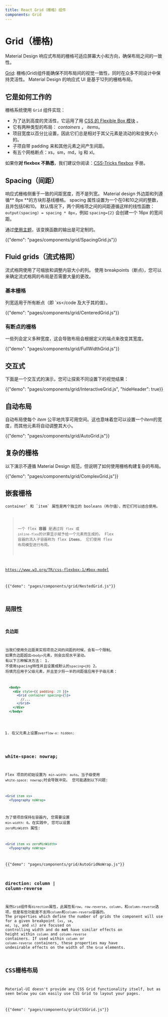 ```yaml
---
title: React Grid（栅格）组件
components: Grid
---
```


# Grid（栅格)

<p class="description">Material Design 响应式布局的栅格可适应屏幕大小和方向，确保布局之间的一致性。</p>

[Grid](https://material.io/design/layout/responsive-layout-grid.html): 栅格(Grid)组件能确保不同布局间的视觉一致性，同时在众多不同设计中保持灵活性。 Material Design 的响应式 UI 是基于12列的栅格布局。

## 它是如何工作的

栅格系统使用 `Grid` 组件实现：

- 为了达到高度的灵活性，它运用了用 [CSS 的 Flexible Box 模块](https://www.w3.org/TR/css-flexbox-1/) 。
- 它有两种类型的布局： *containers* ， *items*。
- 项目宽度以百分比设置，因此它们总是相对于其父元素是流动的和变换大小的。
- 子项自带 padding 来和其他元素之间产生间距。
- 有五个网格断点：xs，sm，md，lg 和 xl。

如果你**对 flexbox 不熟悉**，我们建议你阅读：[CSS-Tricks flexbox](https://css-tricks.com/snippets/css/a-guide-to-flexbox/) 手册。

## Spacing（间距）

响应式栅格侧重于一致的间距宽度，而不是列宽。 Material design 外边距和列遵循** 8px **的方块形基线栅格。 spacing 属性设置为一个在0和10之间的整数，且并包括0和10。 默认情况下，两个网格项之间的间距遵循这样的线性函数： `output(spacing) = spacing * 8px`，例如 `spacing={2}` 会创建一个 16px 的宽间距。

通过[使用主题](/customization/spacing/)，该变换函数的输出是可定制的。

{{"demo": "pages/components/grid/SpacingGrid.js"}}

## Fluid grids（流式格网）

流式格网使用了可缩放和调整内容大小的列。 使用 breakpoints（断点)，您可以来确定流式格网的布局是否需要大量的更改。

### 基本栅格

列宽适用于所有断点（即 `xs</code 及大于其的值）。</p>

<p>{{"demo": "pages/components/grid/CenteredGrid.js"}}</p>

<h3>有断点的栅格</h3>

<p>一些列会定义多种宽度，这会导致布局会根据定义的端点来改变其宽度。</p>

<p>{{"demo": "pages/components/grid/FullWidthGrid.js"}}</p>

<h2>交互式</h2>

<p>下面是一个交互式的演示，您可让探索不同设置下的视觉结果：</p>

<p>{{"demo": "pages/components/grid/InteractiveGrid.js", "hideHeader": true}}</p>

<h2>自动布局</h2>

<p>自动布局使每个 <em>item</em> 公平地共享可用空间。这也意味着您可以设置一个<em>item</em>的宽度，而其他元素将自动调整其大小。</p>

<p>{{"demo": "pages/components/grid/AutoGrid.js"}}</p>

<h2>复杂的栅格</h2>

<p>以下演示不遵循 Material Design 规范，但说明了如何使用栅格构建复杂的布局。</p>

<p>{{"demo": "pages/components/grid/ComplexGrid.js"}}</p>

<h2>嵌套栅格</h2>

<p><code>container` 和 `item` 属性是两个独立的 booleans（布尔值），而它们可以结合使用。

> 一个 flex **容器** 是通过将 `flex` 或 `inline-flex`的计算显示赋予给一个元素而生成的。 Flex 容器的流入子容器称为 flex **items**， 它们使用 flex 布局模型进行布局。

https://www.w3.org/TR/css-flexbox-1/#box-model

{{"demo": "pages/components/grid/NestedGrid.js"}}

## 局限性

### 负边距

当我们使用负边距来实现项目之间的间距的时候，会有一个限制。 如果负边距超出`<body>`元素，则会出现水平滚动。 有以下三种解决方法： 1. 不使用spacing特性并且设置成默认的`spacing={0}` 2。 将填充应用于父级元素，并且至少将一半的间距值应用于子级元素：

```jsx
  <body>
    <div style={{ padding: 20 }}>
      <Grid container spacing={5}>
        //...
      </Grid>
    </div>
  </body>
```

1. 在父元素上设置`overflow-x: hidden;`

### white-space: nowrap;

Flex 项目的初始设置为 `min-width: auto`。当子级使用 `white-space: nowrap;`时会导致冲突。 您可能遇到以下问题:

```jsx
<Grid item xs>
  <Typography noWrap>
```

为了使项目保持在容器内, 您需要设置 `min-width: 0`。在实践中, 您可以设置 `zeroMinWidth` 属性:

```jsx
<Grid item xs zeroMinWidth>
  <Typography noWrap>
```

{{"demo": "pages/components/grid/AutoGridNoWrap.js"}}

### direction: column | column-reverse

虽然`Grid`组件有`direction`属性，此属性有`row`，`row-reverse`，`column`，和`column-reverse`选项，但是有些功能是不支持`column`和`column-reverse`容器的。 The properties which define the number of grids the component will use for a given breakpoint (`xs`, `sm`, `md`, `lg`, and `xl`) are focused on controlling width and do **not** have similar effects on height within `column` and `column-reverse` containers. If used within `column` or `column-reverse` containers, these properties may have undesirable effects on the width of the `Grid` elements.

## CSS栅格布局

Material-UI doesn't provide any CSS Grid functionality itself, but as seen below you can easily use CSS Grid to layout your pages.

{{"demo": "pages/components/grid/CSSGrid.js"}}